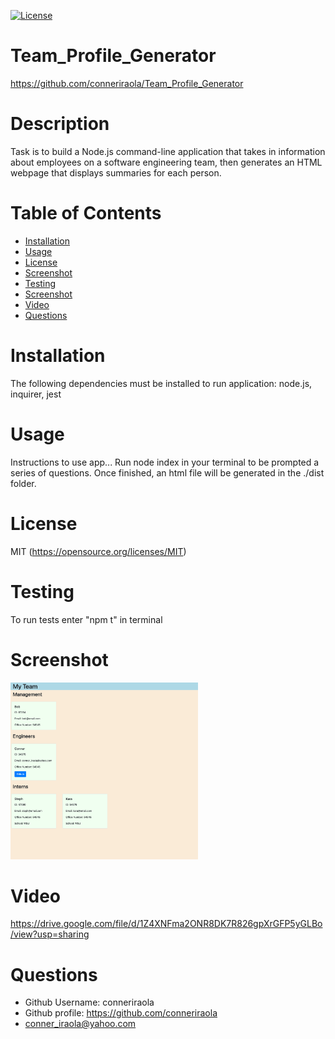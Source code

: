 [![License](https://img.shields.io/badge/License-MIT-yellow.svg)](https://opensource.org/licenses/MIT)
# Team_Profile_Generator
https://github.com/conneriraola/Team_Profile_Generator

# Description
Task is to build a Node.js command-line application that takes in information about employees on a software engineering team, then generates an HTML webpage that displays summaries for each person.

# Table of Contents
* [Installation](#installation)
* [Usage](#usage)
* [License](#license)
* [Screenshot](#screenshot)
* [Testing](#testing)
* [Screenshot](#screenshot)
* [Video](#video)
* [Questions](#questions)
    
# Installation 
The following dependencies must be installed to run application: 
node.js, inquirer, jest

# Usage
Instructions to use app... 
Run node index in your terminal to be prompted a series of questions. Once finished, an html file will be generated in the ./dist folder.

# License
MIT
(https://opensource.org/licenses/MIT)

# Testing
To run tests enter "npm t" in terminal


# Screenshot
<img src="assets/tpg.png" width="300px">

# Video
https://drive.google.com/file/d/1Z4XNFma2ONR8DK7R826gpXrGFP5yGLBo/view?usp=sharing

# Questions
* Github Username: conneriraola
* Github profile: https://github.com/conneriraola
* conner_iraola@yahoo.com

